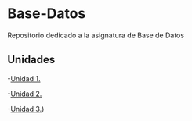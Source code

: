 # Base-Datos
Repositorio dedicado a la asignatura de Base de Datos

## Unidades

-[Unidad 1.](Unidad-1)


-[Unidad 2.](Unidad-2)


-[Unidad 3.](Unidad-3))
